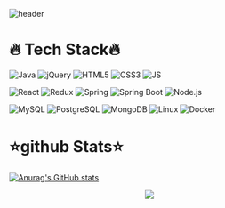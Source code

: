 ![header](https://capsule-render.vercel.app/api?type=rounded&color=auto&height=300&section=header&text=MyeongMan&fontSize=90)


# 🔥 Tech Stack🔥
![Java](https://img.shields.io/badge/Java-007396??style=for-the-badge&logo=Java&logoColor=black) ![jQuery](https://img.shields.io/badge/jQuery-0769AD??style=for-the-badge&logo=jQuery&logoColor=black) ![HTML5](https://img.shields.io/badge/HTML5-E34F26?stylefor-the-badge&logo=HTML5&logoColor=black) ![CSS3](https://img.shields.io/badge/CSS3-1572B6?stylefor-the-badge&logo=CSS3&logoColor=black) ![JS](https://img.shields.io/badge/JavaScript-F7DF1E?stylefor-the-badge&logo=JavaScript&logoColor=black)
 
![React](https://img.shields.io/badge/React-61DAFB??style=for-the-badge&logo=React&logoColor=black) ![Redux](https://img.shields.io/badge/Redux-764ABC??style=for-the-badge&logo=Redux&logoColor=black) ![Spring](https://img.shields.io/badge/Spring-6DB33F??style=for-the-badge&logo=Spring&logoColor=black) ![Spring Boot](https://img.shields.io/badge/Spring%20Boot-6DB33F??style=for-the-badge&logo=Spring%20Boot&logoColor=black) ![Node.js](https://img.shields.io/badge/Node.js-339933??style=for-the-badge&logo=Node.js&logoColor=black)

![MySQL](https://img.shields.io/badge/MySQL-4479A1??style=for-the-badge&logo=MySQL&logoColor=black) ![PostgreSQL](https://img.shields.io/badge/PostgreSQL-4169E1??style=for-the-badge&logo=PostgreSQL&logoColor=black) ![MongoDB](https://img.shields.io/badge/MongoDB-47A248??style=for-the-badge&logo=MongoDB&logoColor=black) ![Linux](https://img.shields.io/badge/Linux-FCC624??style=for-the-badge&logo=Linux&logoColor=black) ![Docker](https://img.shields.io/badge/Docker-2496ED??style=for-the-badge&logo=Docker&logoColor=black)


# ⭐github Stats⭐
[![Anurag's GitHub stats](https://github-readme-stats.vercel.app/api?username=mani703)](https://github.com/mani703/github-readme-stats)

<div align=center>
<img
  src="https://img.shields.io/badge/HTML5-E34F26?style=flat-square&logo=HTML5&logoColor=white"
/>
 </div

